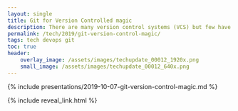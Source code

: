 ```yaml
---
layout: single
title: Git for Version Controlled magic
description: There are many version control systems (VCS) but few have the reach or convenience of git
permalink: /tech/2019/git-version-control-magic/
tags: tech devops git
toc: true
header:
    overlay_image: /assets/images/techupdate_00012_1920x.png
    small_image: /assets/images/techupdate_00012_640x.png
--- 
```


{% include presentations/2019-10-07-git-version-control-magic.md %}

{% include reveal_link.html %}
